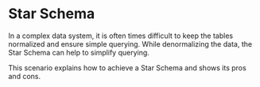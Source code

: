 # Star Schema

In a complex data system, it is often times difficult to keep the tables normalized and ensure simple querying.
While denormalizing the data, the Star Schema can help to simplify querying.

This scenario explains how to achieve a Star Schema and shows its pros and cons.